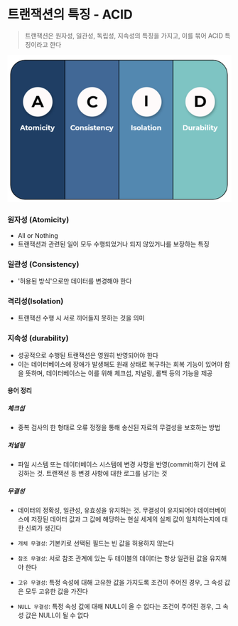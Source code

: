# 트랜잭션의 특징 - ACID

> 트랜잭션은 원자성, 일관성, 독립성, 지속성의 특징을 가지고, 이를 묶어 ACID 특징이라고 한다

![Alt text](image.png)

### 원자성 (Atomicity)

- All or Nothing
- 트랜잭션과 관련된 일이 모두 수행되었거나 되지 않았거나를 보장하는 특징

### 일관성 (Consistency)

- '허용된 방식'으로만 데이터를 변경해야 한다

### 격리성(Isolation)

- 트랜잭션 수행 시 서로 끼어들지 못하는 것을 의미

### 지속성 (durability)

- 성공적으로 수행된 트랜잭션은 영원히 반영되어야 한다
- 이는 데이터베이스에 장애가 발생해도 원래 상태로 복구하는 회복 기능이 있어야 함을 뜻하며, 데이터베이스는 이를 위해 체크섬, 저널링, 롤백 등의 기능을 제공

#### 용어 정리

##### 체크섬

- 중복 검사의 한 형태로 오류 정정을 통해 송신된 자료의 무결성을 보호하는 방법

##### 저널링

- 파일 시스템 또는 데이터베이스 시스템에 변경 사항을 반영(commit)하기 전에 로깅하는 것. 트랜잭션 등 변경 사항에 대한 로그를 남기는 것

##### 무결성

- 데이터의 정확성, 일관성, 유효성을 유지하는 것. 무결성이 유지되어야 데이터베이스에 저장된 데이터 값과 그 값에 해당하는 현실 세계의 실제 값이 일치하는지에 대한 신뢰가 생긴다

- `개체 무결성`: 기본키로 선택된 필드는 빈 값을 허용하지 않는다
- `참조 무결성`: 서로 참조 관계에 있는 두 테이블의 데이터는 항상 일관된 값을 유지해야 한다
- `고유 무결성`: 특정 속성에 대해 고유한 값을 가지도록 조건이 주어진 경우, 그 속성 값은 모두 고유한 값을 가진다
- `NULL 무결성`: 특정 속성 값에 대해 NULL이 올 수 없다는 조건이 주어진 경우, 그 속성 값은 NULL이 될 수 없다
